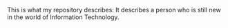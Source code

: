 This is what my repository describes: It describes a person who is still new in the world of Information Technology.